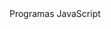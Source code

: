 <html>
  <head>
  </head>
  <body>
    <div>
      Programas JavaScript
    </div>
  </body>
</html>
